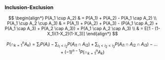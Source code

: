 ### Inclusion-Exclusion 

$$
    \begin{align*}
        P(A_1 \cup A_2) & = P(A_1) + P(A_2) - P(A_1 \cap A_2) \\
        P(A_1 \cup A_2 \cup A_3)  & = P(A_1) + P(A_2) + P(A_3) - (P(A_1 \cap A_2) + P(A_1 \cap A_3) + P(A_2 \cap A_3)) + P(A_1 \cap A_2 \cap A_3) \\ & = E[1 - (1-X_1)(1-X_2)(1-X_3)]
    \end{align*}
$$

$$
    P(\cap_{k=1}^nA_k) = \sum_iP(A_i) - \sum_{i_1 < i_2}P(A_{i1} \cap A_{i2}) + \sum_{i_1<i_2<i_3}P(A_{i1} \cap A_{i2} \cap A_{i3}) - ... + (-1)^{n-1}P(\cap_{k=1}^n A_k)
$$